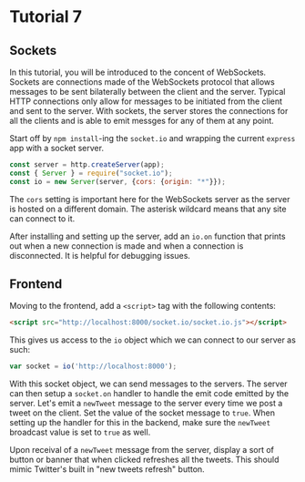 # Tutorial 7
## Sockets

In this tutorial, you will be introduced to the concent of WebSockets. Sockets are connections made of the WebSockets protocol that allows messages to be sent bilaterally between the client and the server. Typical HTTP connections only allow for messages to be initiated from the client and sent to the server. With sockets, the server stores the connections for all the clients and is able to emit messges for any of them at any point.

Start off by `npm install`-ing the `socket.io` and wrapping the current `express` app with a socket server.

```javascript
const server = http.createServer(app);
const { Server } = require("socket.io");
const io = new Server(server, {cors: {origin: "*"}});
```

The `cors` setting is important here for the WebSockets server as the server is hosted on a different domain. The asterisk wildcard means that any site can connect to it.

After installing and setting up the server, add an `io.on` function that prints out when a new connection is made and when a connection is disconnected. It is helpful for debugging issues.


## Frontend
Moving to the frontend, add a `<script>` tag with the following contents:
```html
<script src="http://localhost:8000/socket.io/socket.io.js"></script>
```

This gives us access to the `io` object which we can connect to our server as such:
```javascript
var socket = io('http://localhost:8000');
```

With this socket object, we can send messages to the servers. The server can then setup a `socket.on` handler to handle the emit code emitted by the server. Let's emit a `newTweet` message to the server every time we post a tweet on the client. Set the value of the socket message to `true`. When setting up the handler for this in the backend, make sure the `newTweet` broadcast value is set to `true` as well.

Upon receival of a `newTweet` message from the server, display a sort of button or banner that when clicked refreshes all the tweets. This should mimic Twitter's built in "new tweets refresh" button.
